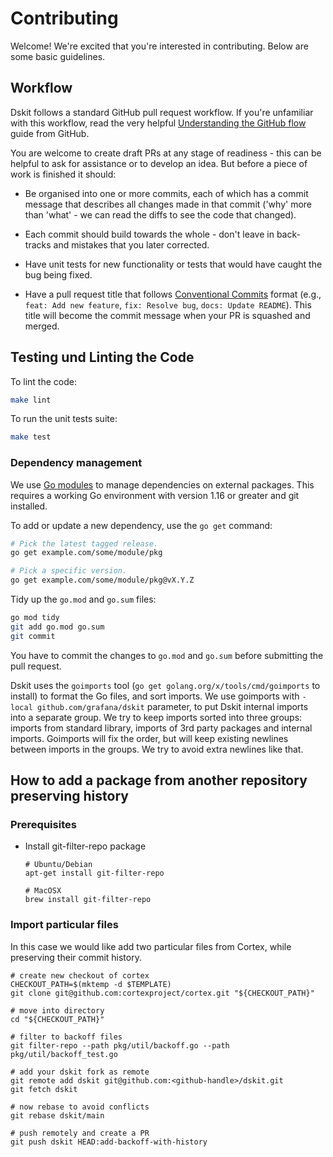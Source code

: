 # Contributing

Welcome! We're excited that you're interested in contributing. Below are some
basic guidelines.

## Workflow

Dskit follows a standard GitHub pull request workflow. If you're unfamiliar
with this workflow, read the very helpful [Understanding the GitHub
flow][github-flow] guide from GitHub.

[github-flow]: https://guides.github.com/introduction/flow/

You are welcome to create draft PRs at any stage of readiness - this can be
helpful to ask for assistance or to develop an idea. But before a piece of work
is finished it should:

* Be organised into one or more commits, each of which has a commit message
  that describes all changes made in that commit ('why' more than 'what' - we
  can read the diffs to see the code that changed).

* Each commit should build towards the whole - don't leave in back-tracks and
  mistakes that you later corrected.

* Have unit tests for new functionality or tests that would have caught the bug
  being fixed.

* Have a pull request title that follows [Conventional Commits](https://www.conventionalcommits.org/) format (e.g., `feat: Add new feature`, `fix: Resolve bug`, `docs: Update README`). This title will become the commit message when your PR is squashed and merged.

## Testing und Linting the Code

To lint the code:

```bash
make lint
```

To run the unit tests suite:

```bash
make test
```

### Dependency management

We use [Go modules] to manage dependencies on external packages. This requires
a working Go environment with version 1.16 or greater and git installed.

[Go modules]: https://golang.org/cmd/go/#hdr-Modules__module_versions__and_more

To add or update a new dependency, use the `go get` command:

```bash
# Pick the latest tagged release.
go get example.com/some/module/pkg

# Pick a specific version.
go get example.com/some/module/pkg@vX.Y.Z
```

Tidy up the `go.mod` and `go.sum` files:

```bash
go mod tidy
git add go.mod go.sum
git commit
```

You have to commit the changes to `go.mod` and `go.sum` before submitting the
pull request.

Dskit uses the `goimports` tool (`go get golang.org/x/tools/cmd/goimports` to
install) to format the Go files, and sort imports. We use goimports with
`-local github.com/grafana/dskit` parameter, to put Dskit internal imports into
a separate group. We try to keep imports sorted into three groups:
imports from standard library, imports of 3rd party packages and internal
imports. Goimports will fix the order, but will keep existing newlines
between imports in the groups. We try to avoid extra newlines like that.

## How to add a package from another repository preserving history

### Prerequisites

* Install git-filter-repo package

    ```
    # Ubuntu/Debian
    apt-get install git-filter-repo

    # MacOSX
    brew install git-filter-repo
    ```

### Import particular files

In this case we would like add two particular files from Cortex, while
preserving their commit history.

```
# create new checkout of cortex
CHECKOUT_PATH=$(mktemp -d $TEMPLATE)
git clone git@github.com:cortexproject/cortex.git "${CHECKOUT_PATH}"

# move into directory
cd "${CHECKOUT_PATH}"

# filter to backoff files
git filter-repo --path pkg/util/backoff.go --path pkg/util/backoff_test.go

# add your dskit fork as remote
git remote add dskit git@github.com:<github-handle>/dskit.git
git fetch dskit

# now rebase to avoid conflicts
git rebase dskit/main

# push remotely and create a PR
git push dskit HEAD:add-backoff-with-history
```
